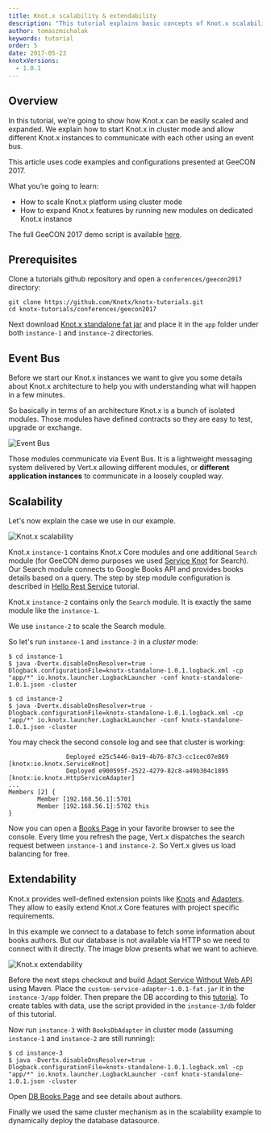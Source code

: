 ```yaml
---
title: Knot.x scalability & extendability
description: "This tutorial explains basic concepts of Knot.x scalability and extendability."
author: tomaszmichalak
keywords: tutorial
order: 5
date: 2017-05-23
knotxVersions:
  - 1.0.1
---
```


## Overview

In this tutorial, we’re going to show how Knot.x can be easily scaled and expanded. We explain
how to start Knot.x in cluster mode and allow different Knot.x instances to communicate with each
other using an event bus.

This article uses code examples and configurations presented at GeeCON 2017.

What you’re going to learn:

- How to scale Knot.x platform using cluster mode
- How to expand Knot.x features by running new modules on dedicated Knot.x instance

The full GeeCON 2017 demo script is available [here](https://github.com/Knotx/knotx-tutorials/conferences/geecon2017).

## Prerequisites

Clone a tutorials github repository and open a `conferences/geecon2017` directory:
```
git clone https://github.com/Knotx/knotx-tutorials.git
cd knotx-tutorials/conferences/geecon2017
```

Next download [Knot.x standalone fat jar](https://oss.sonatype.org/content/groups/public/io/knotx/knotx-standalone/1.0.1/knotx-standalone-1.0.1.fat.jar)
 and place it in the `app` folder under both `instance-1` and `instance-2` directories.

## Event Bus

Before we start our Knot.x instances we want to give you some details about Knot.x architecture
to help you with understanding what will happen in a few minutes.

So basically in terms of an architecture Knot.x is a bunch of isolated modules. Those modules have defined
contracts so they are easy to test, upgrade or exchange.

![Event Bus](/img/blog/geecon-2017/event-bus-knotx.png)

Those modules communicate via Event Bus. It is a lightweight messaging system delivered by Vert.x
allowing different modules, or <strong>different application instances</strong> to communicate in a loosely
coupled way.


## Scalability

Let's now explain the case we use in our example.

![Knot.x scalability](/img/blog/geecon-2017/geecon-demo-scalability.png)

Knot.x `instance-1` contains Knot.x Core modules and one additional `Search` module (for GeeCON demo
purposes we used [Service Knot](https://github.com/Cognifide/knotx/wiki/ServiceKnot) for Search).
Our Search module connects to Google Books API and provides books details based on a query.
The step by step module configuration is described in [Hello Rest Service](http://knotx.io/blog/hello-rest-service/)
tutorial.

Knot.x `instance-2` contains only the `Search` module. It is exactly the same module like the `instance-1`.

We use `instance-2` to scale the Search module.

So let's run `instance-1` and `instance-2` in a *cluster* mode:

```
$ cd instance-1
$ java -Dvertx.disableDnsResolver=true -Dlogback.configurationFile=knotx-standalone-1.0.1.logback.xml -cp "app/*" io.knotx.launcher.LogbackLauncher -conf knotx-standalone-1.0.1.json -cluster
```

```
$ cd instance-2
$ java -Dvertx.disableDnsResolver=true -Dlogback.configurationFile=knotx-standalone-1.0.1.logback.xml -cp "app/*" io.knotx.launcher.LogbackLauncher -conf knotx-standalone-1.0.1.json -cluster
```

You may check the second console log and see that cluster is working:
 ```
                 Deployed e25c5446-0a19-4b76-87c3-cc1cec07e869 [knotx:io.knotx.ServiceKnot]
                 Deployed e900595f-2522-4279-82c8-a49b304c1895 [knotx:io.knotx.HttpServiceAdapter]
 ...
 Members [2] {
         Member [192.168.56.1]:5701
         Member [192.168.56.1]:5702 this
 }
 ```

Now you can open a [Books Page](http://localhost:8092/service/books.html?q=java) in your
favorite browser to see the console. Every time you refresh the page, Vert.x dispatches the search
request between `instance-1` and `instance-2`. So Vert.x gives us load balancing for free.



## Extendability

Knot.x provides well-defined extension points like [Knots](https://github.com/Cognifide/knotx/wiki/Knot)
and [Adapters](https://github.com/Cognifide/knotx/wiki/Adapter). They allow to easily extend Knot.x
Core features with project specific requirements.

In this example we connect to a database to fetch some information about books authors. But our database
is not available via HTTP so we need to connect with it directly. The image blow presents what we want
to achieve.

![Knot.x extendability](/img/blog/geecon-2017/geecon-demo-extendability.png)

Before the next steps checkout and build [Adapt Service Without Web API](https://github.com/Knotx/knotx-tutorials/tree/master/adapt-service-without-webapi)
using Maven. Place the `custom-service-adapter-1.0.1-fat.jar` it in the `instance-3/app` folder.
Then prepare the DB according to this [tutorial](http://o7planning.org/en/10287/installing-and-configuring-hsqldb-database).
To create tables with data, use the script provided in the `instance-3/db` folder of this tutorial.

Now run `instance-3` with `BooksDbAdapter` in cluster mode (assuming `instance-1` and `instance-2` are still running):

```
$ cd instance-3
$ java -Dvertx.disableDnsResolver=true -Dlogback.configurationFile=knotx-standalone-1.0.1.logback.xml -cp "app/*" io.knotx.launcher.LogbackLauncher -conf knotx-standalone-1.0.1.json -cluster
```

Open [DB Books Page](http://localhost:8092/db/books.html) and see details about authors.

Finally we used the same cluster mechanism as in the scalability example to dynamically deploy the
database datasource.

